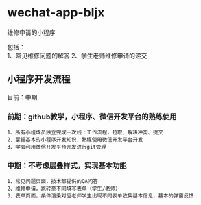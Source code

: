 # wechat-app-bljx
维修申请的小程序

包括：  
1、常见维修问题的解答
2、学生老师维修申请的递交

## 小程序开发流程
目前：中期

### 前期：github教学，小程序、微信开发平台的熟练使用  
    1、所有小组成员独立完成一次线上工作流程，拉取、解决冲突、提交  
    2、掌握基本的小程序开发知识，熟练使用微信开发平台开发  
    3、学会利用微信开发平台开发进行git管理  
### 中期：不考虑层叠样式，实现基本功能  
    1、常见问题页面，技术部提供的QA问答  
    2、维修申请，跳转至不同填写表单（学生/老师）  
    3、表单页面，条件渲染对应老师学生出现不同表单收集基本信息，基本的弹窗反馈  
